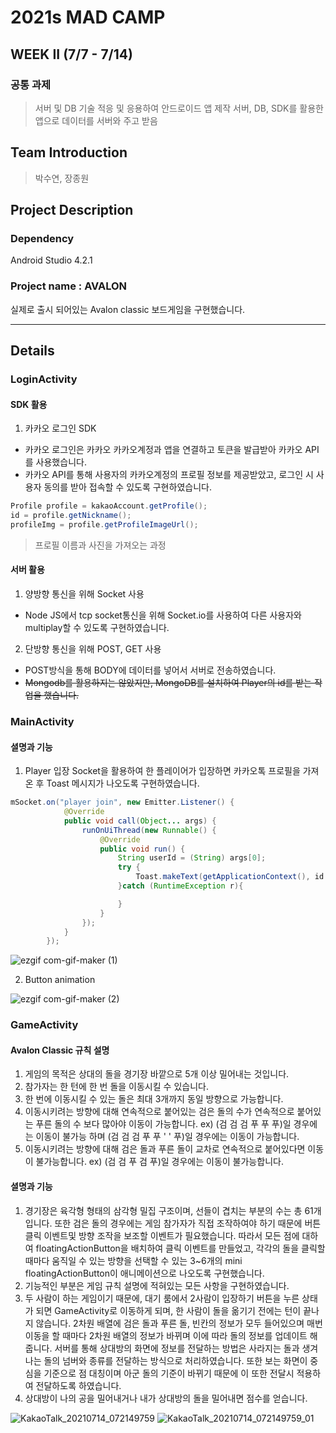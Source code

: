 # 2021s MAD CAMP
## WEEK II (7/7 - 7/14)
### 공통 과제
> 서버 및 DB 기술 적응 및 응용하여 안드로이드 앱 제작
서버, DB, SDK를 활용한 앱으로 데이터를 서버와 주고 받음

## Team Introduction
>박수연, 장종원

## Project Description
### Dependency
Android Studio 4.2.1

### Project name : AVALON
실제로 출시 되어있는 Avalon classic 보드게임을 구현했습니다.

---
## Details
### LoginActivity
#### SDK 활용
1. 카카오 로그인 SDK
- 카카오 로그인은 카카오 카카오계정과 앱을 연결하고 토큰을 발급받아 카카오 API를 사용했습니다. 
- 카카오 API를 통해 사용자의 카카오계정의 프로필 정보를 제공받았고, 로그인 시 사용자 동의를 받아 접속할 수 있도록 구현하였습니다.

```java
Profile profile = kakaoAccount.getProfile();
id = profile.getNickname();
profileImg = profile.getProfileImageUrl();
```
> 프로필 이름과 사진을 가져오는 과정

#### 서버 활용
1. 양방향 통신을 위해 Socket 사용

+ Node JS에서 tcp socket통신을 위해 Socket.io를 사용하여 다른 사용자와 multiplay할 수 있도록 구현하였습니다.

2. 단방향 통신을 위해 POST, GET 사용
+ POST방식을 통해 BODY에 데이터를 넣어서 서버로 전송하였습니다.
+ ~~Mongodb를 활용하지는 않았지만, MongoDB를 설치하여 Player의 id를 받는 작업을 했습니다.~~

### MainActivity 
#### 셜명과 기능
1. Player 입장
Socket을 활용하여 한 플레이어가 입장하면 카카오톡 프로필을 가져온 후 Toast 메시지가 나오도록 구현하였습니다. 
```java
mSocket.on("player join", new Emitter.Listener() {
            @Override
            public void call(Object... args) {
                runOnUiThread(new Runnable() {
                    @Override
                    public void run() {
                        String userId = (String) args[0];
                        try {
                            Toast.makeText(getApplicationContext(), id + "님이 입장하셨습니다.", Toast.LENGTH_SHORT).show();
                        }catch (RuntimeException r){

                        }
                    }
                });
            }
        });
```

![ezgif com-gif-maker (1)](https://user-images.githubusercontent.com/77282190/125491647-687c3ad3-59e5-40c0-b8dd-cfc376a74412.gif)

2. Button animation


![ezgif com-gif-maker (2)](https://user-images.githubusercontent.com/77282190/125492238-1795e984-1e1c-4a41-881b-72be9e7a783a.gif)


### GameActivity
#### Avalon Classic 규칙 설명
1. 게임의 목적은 상대의 돌을 경기장 바깥으로 5개 이상 밀어내는 것입니다.
2. 참가자는 한 턴에 한 번 돌을 이동시킬 수 있습니다.
3. 한 번에 이동시킬 수 있는 돌은 최대 3개까지 동일 방향으로 가능합니다.
4. 이동시키려는 방향에 대해 연속적으로 붙어있는 검은 돌의 수가 연속적으로 붙어있는 푸른 돌의 수 보다 많아야 이동이 가능합니다.
ex) (검 검 검 푸 푸 푸)일 경우에는 이동이 불가능 하며 (검 검 검 푸 푸 ' ' 푸)일 경우에는 이동이 가능합니다.
4. 이동시키려는 방향에 대해 검은 돌과 푸른 돌이 교차로 연속적으로 붙어있다면 이동이 불가능합니다.
ex) (검 검 푸 검 푸)일 경우에는 이동이 불가능합니다.
#### 셜명과 기능
1. 경기장은 육각형 형태의 삼각형 밀집 구조이며, 선들이 겹치는 부분의 수는 총 61개 입니다. 또한 검은 돌의 경우에는 게임 참가자가 직접 조작하여야 하기 때문에 버튼 클릭 이벤트및 방향 조작을 보조할 이벤트가 필요했습니다. 따라서 모든 점에 대하여 floatingActionButton을 배치하여 클릭 이벤트를 만들었고, 각각의 돌을 클릭할 때마다 움직일 수 있는 방향을 선택할 수 있는 3~6개의 mini floatingActionButton이 애니메이션으로 나오도록 구현했습니다. 
2. 기능적인 부분은 게임 규칙 설명에 적혀있는 모든 사항을 구현하였습니다.
3. 두 사람이 하는 게임이기 때문에, 대기 룸에서 2사람이 입장하기 버튼을 누른 상태가 되면 GameActivity로 이동하게 되며, 한 사람이 돌을 옮기기 전에는 턴이 끝나지 않습니다. 2차원 배열에 검은 돌과 푸른 돌, 빈칸의 정보가 모두 들어있으며 매번 이동을 할 때마다 2차원 배열의 정보가 바뀌며 이에 따라 돌의 정보를 업데이트 해줍니다. 서버를 통해 상대방의 화면에 정보를 전달하는 방법은 사라지는 돌과 생겨나는 돌의 넘버와 종류를 전달하는 방식으로 처리하였습니다. 또한 보는 화면이 중심을 기준으로 점 대칭이며 아군 돌의 기준이 바뀌기 때문에 이 또한 전달시 적용하여 전달하도록 하였습니다. 
4. 상대방이 나의 공을 밀어내거나 내가 상대방의 돌을 밀어내면 점수를 얻습니다.

![KakaoTalk_20210714_072149759](https://user-images.githubusercontent.com/54852021/125532895-f5b3134a-f197-404b-b8c1-ee0e29363df4.gif) ![KakaoTalk_20210714_072149759_01](https://user-images.githubusercontent.com/54852021/125532911-16dd0628-7508-4def-8964-3ccb9104deb8.gif)

